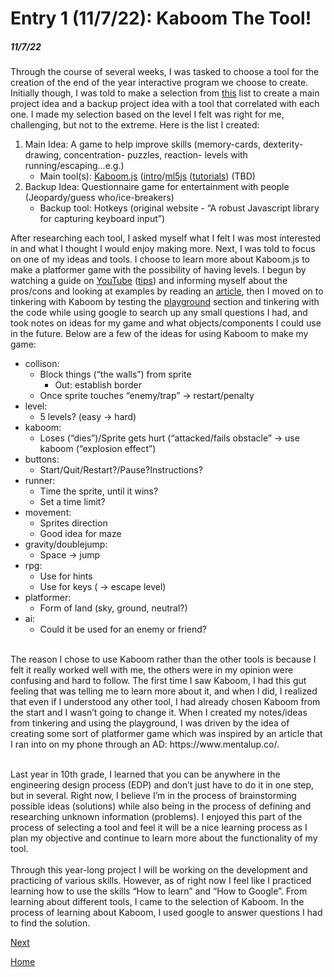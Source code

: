 # Entry 1 (11/7/22): Kaboom The Tool!
##### 11/7/22
Through the course of several weeks, I was tasked to choose a tool for the creation of the end of the year interactive program we choose to create. Initially though, I was told to make a selection from [this](https://docs.google.com/document/d/1oJFrErlAZvB-0V923QGOm4X3CwiceJsKot2R6Jz8Mdc/preview) list to create a main project idea and a backup project idea with a tool that correlated with each one. I made my selection based on the level I felt was right for me, challenging, but not to the extreme. Here is the list I created: <br>
1) Main Idea: A game to help improve skills (memory-cards, dexterity- drawing, concentration- puzzles, reaction- levels with running/escaping...e.g.)
    * Main tool(s): [Kaboom.js](https://kaboomjs.com/) ([intro](https://replit.com/site/kaboom)/[ml5js](https://ml5js.org/) ([tutorials](https://learn.ml5js.org/#/reference/image-classifier?id=tutorials)) (TBD) 
3) Backup Idea: Questionnaire game for entertainment with people (Jeopardy/guess who/ice-breakers)
    * Backup tool: Hotkeys (original website - “A robust Javascript library for capturing keyboard input”) <br>

After researching each tool, I asked myself what I felt I was most interested in and what I thought I would enjoy making more. Next, I was told to focus on one of my ideas and tools. I choose to learn more about Kaboom.js to make a platformer game with the possibility of having levels. I begun by watching a guide on [YouTube](https://youtu.be/iRXI6ThRJvM) ([tips](https://blog.ourcade.co/posts/2021/5-tips-getting-started-kaboom-js/)) and informing myself about the pros/cons and looking at examples by reading an [article](https://www.gamedesigning.org/learn/kaboom-js/), then I moved on to tinkering with Kaboom by testing the [playground](https://kaboomjs.com/play?demo=add) section and tinkering with the code while using google to search up any small questions I had, and took notes on ideas for my game and what objects/components I could use in the future. Below are a few of the ideas for using Kaboom to make my game: 
* collison: 
  * Block things (“the walls”) from sprite 
    * Out: establish border
  * Once sprite touches “enemy/trap” → restart/penalty
* level:
  * 5 levels? (easy → hard)
* kaboom:
  * Loses (“dies”)/Sprite gets hurt (“attacked/fails obstacle” → use kaboom (“explosion effect”)
* buttons:
  * Start/Quit/Restart?/Pause?Instructions?
* runner:
  * Time the sprite, until it wins?
  * Set a time limit?
* movement: 
  * Sprites direction
  * Good idea for maze
* gravity/doublejump:
  * Space → jump
* rpg: 
  * Use for hints
  * Use for keys ( → escape level)
* platformer:
  * Form of land (sky, ground, neutral?)
* ai: 
  * Could it be used for an enemy or friend? 
<br> 
The reason I chose to use Kaboom rather than the other tools is because I felt it really worked well with me, the others were in my opinion were confusing and hard to follow. The first time I saw Kaboom, I had this gut feeling that was telling me to learn more about it, and when I did, I realized that even if I understood any other tool, I had already chosen Kaboom from the start and I wasn’t going to change it. When I created my notes/ideas from tinkering and using the playground, I was driven by the idea of creating some sort of platformer game which was inspired by an  article that I ran into on my phone through an AD: https://www.mentalup.co/. 
<br></br>

Last year in 10th grade, I learned that you can be anywhere in the engineering design process (EDP) and don’t just have to do it in one step, but in several. Right now, I believe I’m in the process of brainstorming possible ideas (solutions) while also being in the process of defining and researching unknown information (problems). I enjoyed this part of the process of selecting a tool and feel it will be a nice learning process as I plan my objective and continue to learn more about the functionality of my tool. 
<br></br>
Through this year-long project I will be working on the development and practicing of various skills. However, as of right now I feel like I practiced learning how to use the skills “How to learn” and “How to Google”. From learning about different tools, I came to the selection of Kaboom. In the process of learning about Kaboom, I used google to answer questions I had to find the solution.


[Next](entry02.md)

[Home](../README.md)
